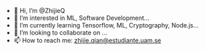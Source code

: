 - 👋 Hi, I’m @ZhijieQ
- 👀 I’m interested in ML, Software Development...
- 🌱 I’m currently learning Tensorflow, ML, Cryptography, Node.js...
- 💞️ I’m looking to collaborate on ...
- 📫 How to reach me: zhijie.qian@estudiante.uam.se

<!---
ZhijieQ/ZhijieQ is a ✨ special ✨ repository because its `README.md` (this file) appears on your GitHub profile.
You can click the Preview link to take a look at your changes.
--->
